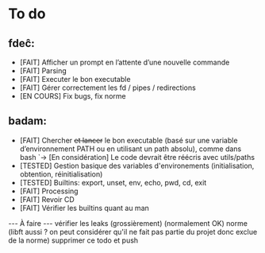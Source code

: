 # To do

## fdeĉ:

- [FAIT] Afficher un prompt en l’attente d’une nouvelle commande
- [FAIT] Parsing
- [FAIT] Executer le bon executable
- [FAIT] Gérer correctement les fd / pipes / redirections
- [EN COURS] Fix bugs, fix norme


## badam:

- [FAIT] Chercher ~~et lancer~~ le bon executable (basé sur une variable d’environnement PATH ou en utilisant un path absolu), comme dans bash
	`-> [En considération] Le code devrait être réécris avec utils/paths
- [TESTED] Gestion basique des variables d'environements (initialisation, obtention, réinitialisation)
- [TESTED] Builtins: export, unset, env, echo, pwd, cd, exit
- [FAIT] Processing
- [FAIT] Revoir CD
- [FAIT] Vérifier les builtins quant au man

--- À faire ---
vérifier les leaks (grossièrement) (normalement OK)
norme (libft aussi ? on peut considérer qu'il ne fait pas partie du projet donc exclue de la norme)
supprimer ce todo et push
